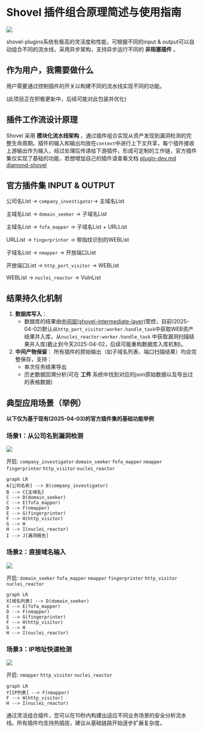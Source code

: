 # Shovel 插件组合原理简述与使用指南

![](./img/2025-04-03-14-46-35.png)

shovel-plugins系统有极高的灵活度和性能，可根据不同的input & output可以自动组合不同的流水线，采用异步架构，支持异步运行不同的 **非阻塞插件** 。

## 作为用户，我需要做什么

用户需要通过控制插件的开关以构建不同的流水线实现不同的功能。

(此项目正在积极更新中，后续可能对此包装并优化)

## 插件工作流设计原理

Shovel 采用 **模块化流水线架构** ，通过插件组合实现从资产发现到漏洞检测的完整生命周期。插件的输入和输出均放在`context`中进行上下文共享，每个插件接收上游输出作为输入，经过处理后传递给下游插件，形成可定制的工作链，官方插件集仅实现了基础的功能，若想增加自己的插件请查看文档 [plugin-dev.md](https://github.com/diamond-shovel/diamond-shovel/blob/main/docs/plugin-dev.md) [diamond-shovel](https://github.com/diamond-shovel/diamond-shovel)

## 官方插件集 INPUT & OUTPUT

公司名List -> `company_investigator`-> 主域名List

主域名List -> `domain_seeker`  -> 子域名List

主域名List -> `fofa_mapper` -> 子域名List + URLList

URLList -> `fingerprinter` -> 带指纹识别的WEBList

子域名List -> `nmapper` -> 开放端口List

开放端口List -> `http_port_visitor` -> WEBList

WEBList -> `nuclei_reactor` -> VulnList
   
## 结果持久化机制

1. **数据库写入**：
   - 数据库的结果由[中间层(shovel-intermediate-layer)](https://diamond-shovel.github.io/shovel-wiki/#/README?id=%f0%9f%93%95-%e9%a1%b9%e7%9b%ae%e7%bb%93%e6%9e%84)管控，目前(2025-04-02)默认从`http_port_visitor:worker.handle_task`中获取WEB资产结果并入库，从`nuclei_reactor:worker.handle_task` 中获取漏洞扫描结果并入库(截止到今天2025-04-02，后续可能重构数据库入库机制)。
2. **中间产物保留**：
所有插件的原始输出（如子域名列表、端口扫描结果）均会完整保存，支持：
   - 单次任务结果导出
   - 历史数据回溯分析(可在 **工件** 系统中找到对应的json原始数据以及导出过的表格数据)

## 典型应用场景（举例）

**以下仅为基于现有(2025-04-03)的官方插件集的基础功能举例**

### 场景1：从公司名到漏洞检测

![](./img/2025-04-03-14-49-00.png)

开启: `company_investigator` `domain_seeker` `fofa_mapper` `nmapper` `fingerprinter` `http_visitor` `nuclei_reactor`

```mermaid
graph LR
A[公司名称] --> B(company_investigator)
B --> C{主域名}
C --> D(domain_seeker)
C --> E(fofa_mapper)
D --> F(nmapper)
E --> G(fingerprinter)
F --> H(http_visitor)
G --> H
H --> I(nuclei_reactor)
I --> J[漏洞报告]
```

### 场景2：直接域名输入

![](./img/2025-04-03-14-50-31.png)

开启: `domain_seeker` `fofa_mapper` `nmapper` `fingerprinter` `http_visitor` `nuclei_reactor`

```mermaid
graph LR
X[域名列表] --> D(domain_seeker)
X --> E(fofa_mapper)
D --> F(nmapper)
E --> G(fingerprinter)
F --> H(http_visitor)
G --> H
H --> I(nuclei_reactor)
```

### 场景3：IP地址快速检测

![](./img/2025-04-03-14-51-07.png)

开启: `nmapper` `http_visitor` `nuclei_reactor`

```mermaid
graph LR
Y[IP列表] --> F(nmapper)
F --> H(http_visitor)
H --> I(nuclei_reactor)
```

通过灵活组合插件，您可以在10秒内构建出适应不同业务场景的安全分析流水线。所有插件均支持热插拔，建议从基础链路开始逐步扩展复杂度。
